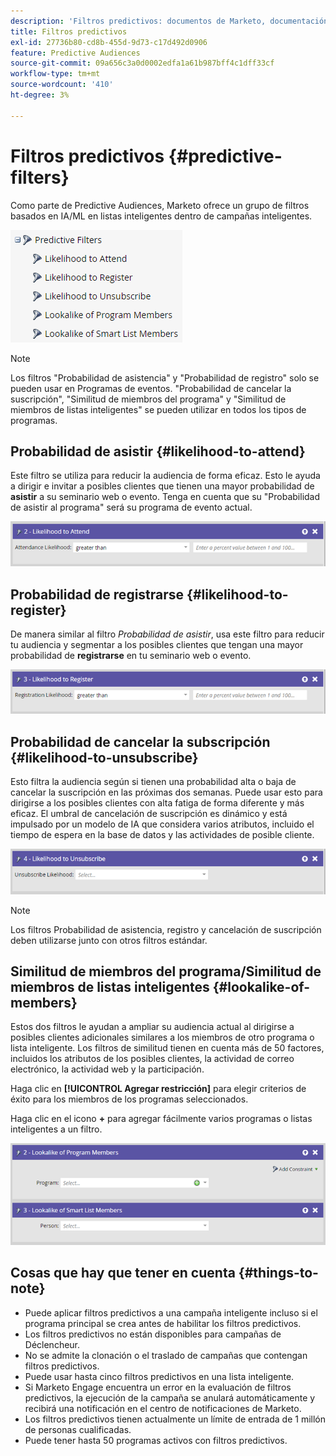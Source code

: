 ```yaml
---
description: 'Filtros predictivos: documentos de Marketo, documentación del producto'
title: Filtros predictivos
exl-id: 27736b80-cd8b-455d-9d73-c17d492d0906
feature: Predictive Audiences
source-git-commit: 09a656c3a0d0002edfa1a61b987bff4c1dff33cf
workflow-type: tm+mt
source-wordcount: '410'
ht-degree: 3%

---
```


# Filtros predictivos {#predictive-filters}

Como parte de Predictive Audiences, Marketo ofrece un grupo de filtros basados en IA/ML en listas inteligentes dentro de campañas inteligentes.

![Imagen uno](assets/predictive-filters-1.png)

>[!NOTE]
>
>Los filtros &quot;Probabilidad de asistencia&quot; y &quot;Probabilidad de registro&quot; solo se pueden usar en Programas de eventos. &quot;Probabilidad de cancelar la suscripción&quot;, &quot;Similitud de miembros del programa&quot; y &quot;Similitud de miembros de listas inteligentes&quot; se pueden utilizar en todos los tipos de programas.

## Probabilidad de asistir {#likelihood-to-attend}

Este filtro se utiliza para reducir la audiencia de forma eficaz. Esto le ayuda a dirigir e invitar a posibles clientes que tienen una mayor probabilidad de **asistir** a su seminario web o evento. Tenga en cuenta que su &quot;Probabilidad de asistir al programa&quot; será su programa de evento actual.

![Imagen dos](assets/predictive-filters-2.png)

## Probabilidad de registrarse {#likelihood-to-register}

De manera similar al filtro _Probabilidad de asistir_, usa este filtro para reducir tu audiencia y segmentar a los posibles clientes que tengan una mayor probabilidad de **registrarse** en tu seminario web o evento.

![Imagen tres](assets/predictive-filters-3.png)

## Probabilidad de cancelar la subscripción {#likelihood-to-unsubscribe}

Esto filtra la audiencia según si tienen una probabilidad alta o baja de cancelar la suscripción en las próximas dos semanas. Puede usar esto para dirigirse a los posibles clientes con alta fatiga de forma diferente y más eficaz. El umbral de cancelación de suscripción es dinámico y está impulsado por un modelo de IA que considera varios atributos, incluido el tiempo de espera en la base de datos y las actividades de posible cliente.

![Imagen Cuatro](assets/predictive-filters-4.png)

>[!NOTE]
>
>Los filtros Probabilidad de asistencia, registro y cancelación de suscripción deben utilizarse junto con otros filtros estándar.

## Similitud de miembros del programa/Similitud de miembros de listas inteligentes {#lookalike-of-members}

Estos dos filtros le ayudan a ampliar su audiencia actual al dirigirse a posibles clientes adicionales similares a los miembros de otro programa o lista inteligente. Los filtros de similitud tienen en cuenta más de 50 factores, incluidos los atributos de los posibles clientes, la actividad de correo electrónico, la actividad web y la participación.

Haga clic en **[!UICONTROL Agregar restricción]** para elegir criterios de éxito para los miembros de los programas seleccionados.

Haga clic en el icono **+** para agregar fácilmente varios programas o listas inteligentes a un filtro.

![Imagen Cinco](assets/predictive-filters-5.png)

## Cosas que hay que tener en cuenta {#things-to-note}

* Puede aplicar filtros predictivos a una campaña inteligente incluso si el programa principal se crea antes de habilitar los filtros predictivos.
* Los filtros predictivos no están disponibles para campañas de Déclencheur.
* No se admite la clonación o el traslado de campañas que contengan filtros predictivos.
* Puede usar hasta cinco filtros predictivos en una lista inteligente.
* Si Marketo Engage encuentra un error en la evaluación de filtros predictivos, la ejecución de la campaña se anulará automáticamente y recibirá una notificación en el centro de notificaciones de Marketo.
* Los filtros predictivos tienen actualmente un límite de entrada de 1 millón de personas cualificadas.
* Puede tener hasta 50 programas activos con filtros predictivos.

